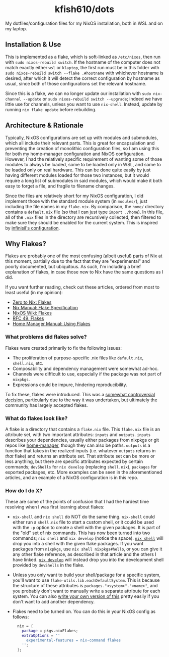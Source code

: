 <h1 align="center">kfish610/dots</h1>

My dotfiles/configuration files for my NixOS installation, both in WSL and on
my laptop.

## Installation & Use

This is implemented as a flake, which is soft-linked as `/etc/nixos`,
then run with `sudo nixos-rebuild switch`. If the hostname of the computer does
not match exactly either `wsl` or `klaptop`, the first run must be in this
folder with `sudo nixos-rebuild switch --flake .#hostname` with whichever
hostname is desired, after which it will detect the correct configuration by
hostname as usual, since both of those configurations set the relevant hostname.

Since this is a flake, we can no longer update our installation with
`sudo nix-channel --update` or `sudo nixos-rebuild switch --upgrade`; indeed we
have little use for channels, unless you want to use `nix-shell`. Instead,
update by running `nix flake update` before rebuilding.

## Architecture & Rationale

Typically, NixOS configurations are set up with modules and submodules, which
all include their relevant parts. This is great for encapsulation and preventing
the creation of monolithic configuration files, so I am using this for both my
home-manager configuration and NixOS configuration. However, I had the
relatively specific requirement of wanting some of those modules to always be
loaded, some to be loaded only in WSL, and some to be loaded only on real
hardware. This can be done quite easily by just having different modules loaded
for those two instances, but it would require a long list of submodules in said
modules, which would make it both easy to forget a file, and fragile to filename
changes.

Since the files are relatively short for my NixOS configuration, I did implement
those with the standard module system (in `modules/`), just including the file
names in my `flake.nix`. By comparison, the `home/` directory contains a
`default.nix` file (so that I can just type `import ./home`). In this file, all
of the `.nix` files in the directory are recursively collected, then filtered to
make sure they should be enabled for the current system. This is inspired by
[infinisil's configuration](https://github.com/infinisil/system/blob/master/config/new-modules/default.nix).

## Why Flakes?

Flakes are probably one of the most confusing (albeit useful) parts of Nix at
this moment, partially due to the fact that they are "experimental" and poorly
documented, but ubiquitous. As such, I'm including a brief explanation of
flakes, in case those new to Nix have the same questions as I did.

If you want further reading, check out these articles, ordered from most to
least useful (in my opinion):

- [Zero to Nix: Flakes](https://zero-to-nix.com/concepts/flakes)
- [Nix Manual: Flake Specification](https://nixos.org/manual/nix/stable/command-ref/new-cli/nix3-flake)
- [NixOS Wiki: Flakes](https://nixos.wiki/wiki/Flakes)
- [RFC 49, Flakes](https://github.com/NixOS/rfcs/pull/49)
- [Home Manager Manual: Using Flakes](https://nix-community.github.io/home-manager/index.xhtml#sec-flakes-nixos-module)

### What problems did flakes solve?

Flakes were created primarily to fix the following issues:

- The proliferation of purpose-specific .nix files like `default.nix`,
  `shell.nix`, etc.
- Composability and dependency management were somewhat ad-hoc.
- Channels were difficult to use, especially if the package was not part of 
  `nixpkgs`.
- Expressions could be impure, hindering reproducibility.

To fix these, flakes were introduced. This was a
[somewhat controversial decision](https://discourse.nixos.org/t/why-are-flakes-still-experimental/29317/12),
particularly due to the way it was undertaken, but ultimately the community has
largely accepted flakes.

### What do flakes look like?

A flake is a directory that contains a `flake.nix` file. This `flake.nix` file
is an attribute set, with two important attributes: `inputs` and `outputs`.
`inputs` describes your dependencies, usually either packages from nixpkgs or
git repos like [home-manager](https://github.com/nix-community/home-manager),
though they can also be paths. `outputs` is a function that takes in the
realized inputs (i.e. whatever `outputs` returns in *that* flake)
and returns an attribute set. That attribute set can be more or
less anything, but there are specific attributes expected by certain commands;
`devShells` for `nix develop` (replacing `shell.nix`), `packages` for exported
packages, etc. More examples can be seen in the aforementioned articles, and an
example of a NixOS configuration is in this repo.

### How do I do X?

These are some of the points of confusion that I had the hardest time resolving
when I was first learning about flakes:

- `nix-shell` and `nix shell` do NOT do the same thing. `nix-shell` could either
  run a `shell.nix` file to start a custom shell, or it could be used with the
  `-p` option to create a shell with the given packages. It is part of the "old"
  set of nix commands. This has now been turned into two commands; `nix shell`
  and `nix develop` (notice the space).
  [`nix shell`](https://nixos.org/manual/nix/stable/command-ref/new-cli/nix3-shell)
  will drop you into a shell with the given flake packages. If you want packages
  from `nixpkgs`, use `nix shell nixpkgs#hello`, or you can give it any other
  flake reference, as described in that article and the others I have linked.
  [`nix develop`](https://nixos.org/manual/nix/stable/command-ref/new-cli/nix3-develop)
  will instead drop you into the development shell provided by `devShells` in
  the flake.
- Unless you only want to build your shell/package for a specific system, you'll
  want to use `flake-utils.lib.eachDefaultSystem`. This is because the structure
  of these attributes is `packages."<system>"."<name>"`, and you probably don't
  want to manually write a separate attribute for each system. You can also
  [write your own version of this](https://zero-to-nix.com/concepts/flakes#system-specificity) 
  pretty easily if you don't want to add another dependency.
- Flakes need to be turned on. You can do this in your NixOS config as follows:

  ```nix
    nix = {
      package = pkgs.nixFlakes;
      extraOptions = ''
        experimental-features = nix-command flakes
      '';
    };
  ```
